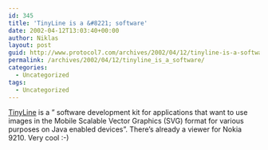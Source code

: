 ```yaml
---
id: 345
title: 'TinyLine is a &#8221; software'
date: 2002-04-12T13:03:40+00:00
author: Niklas
layout: post
guid: http://www.protocol7.com/archives/2002/04/12/tinyline-is-a-software/
permalink: /archives/2002/04/12/tinyline_is_a_software/
categories:
  - Uncategorized
tags:
  - Uncategorized
---
```

<div class='microid-4ad0415f5e36def56d3231a7d664e333821d9bd5'>
  <p>
    <a href="http://www.geocities.com/tinyline/">TinyLine</a> is a &#8221; software development kit for applications that want to use images in the Mobile Scalable Vector Graphics (SVG) format for various purposes on Java enabled devices&#8221;. There&#8217;s already a viewer for Nokia 9210. Very cool :-)
  </p>
</div>